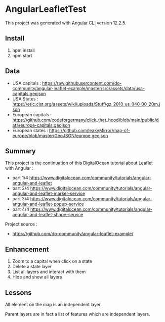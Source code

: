 # AngularLeafletTest

This project was generated with [Angular CLI](https://github.com/angular/angular-cli) version 12.2.5.

## Install

1) npm install
2) npm start

## Data

- USA capitals : https://raw.githubusercontent.com/do-community/angular-leaflet-example/master/src/assets/data/usa-capitals.geojson
- USA States : https://eric.clst.org/assets/wiki/uploads/Stuff/gz_2010_us_040_00_20m.json
- European capitals : https://github.com/codeforgermany/click_that_hood/blob/main/public/data/europe-capitals.geojson
- European states : https://github.com/leakyMirror/map-of-europe/blob/master/GeoJSON/europe.geojson

## Summary

This project is the continuation of this DigitalOcean tutorial about Leaflet with Angular :
- part 1/4 https://www.digitalocean.com/community/tutorials/angular-angular-and-leaflet
- part 2/4 https://www.digitalocean.com/community/tutorials/angular-angular-and-leaflet-marker-service
- part 3/4 https://www.digitalocean.com/community/tutorials/angular-angular-and-leaflet-popup-service
- part 4/4 https://www.digitalocean.com/community/tutorials/angular-angular-and-leaflet-shape-service

Project source :
- https://github.com/do-community/angular-leaflet-example/

## Enhancement

1)  Zoom to a capital when click on a state
2)  Delete a state layer
3)  List all layers and interact with them
4)  Hide and show all layers

## Lessons

All element on the map is an independent layer. 

Parent layers are in fact a list of features which are independent layers. 
